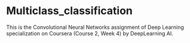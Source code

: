 # Multiclass_classification
This is the Convolutional Neural Networks assignment of Deep Learning specialization on Coursera (Course 2, Week 4) by DeepLearning AI.
